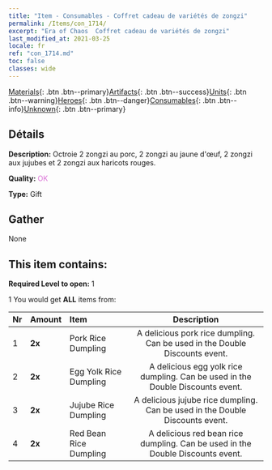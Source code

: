 ```yaml
---
title: "Item - Consumables - Coffret cadeau de variétés de zongzi"
permalink: /Items/con_1714/
excerpt: "Era of Chaos  Coffret cadeau de variétés de zongzi"
last_modified_at: 2021-03-25
locale: fr
ref: "con_1714.md"
toc: false
classes: wide
---
```

 [Materials](/fr/Items/){: .btn .btn--primary}[Artifacts](/fr/Items/Artifacts/){: .btn .btn--success}[Units](/fr/Items/Units/){: .btn .btn--warning}[Heroes](/fr/Items/Heroes/){: .btn .btn--danger}[Consumables](/fr/Items/Consumables/){: .btn .btn--info}[Unknown](/fr/Items/Unknown/){: .btn .btn--primary}

## Détails
 **Description:** Octroie 2 zongzi au porc, 2 zongzi au jaune d'œuf, 2 zongzi aux jujubes et 2 zongzi aux haricots rouges.

 **Quality:** <span style="color: #DA70D6">OK</span>

 **Type:** Gift

## Gather

  None

## This item contains:

 **Required Level to open:** 1

 1 You would get **ALL** items  from:

  | Nr | Amount |     Item    | Description |
  |:---|:-------|:------------|:-----------:|
  | 1 |  **2x** | Pork Rice Dumpling | A delicious pork rice dumpling. Can be used in the Double Discounts event.  | 
  | 2 |  **2x** | Egg Yolk Rice Dumpling | A delicious egg yolk rice dumpling. Can be used in the Double Discounts event.  | 
  | 3 |  **2x** | Jujube Rice Dumpling | A delicious jujube rice dumpling. Can be used in the Double Discounts event.  | 
  | 4 |  **2x** | Red Bean Rice Dumpling | A delicious red bean rice dumpling. Can be used in the Double Discounts event.  | 
